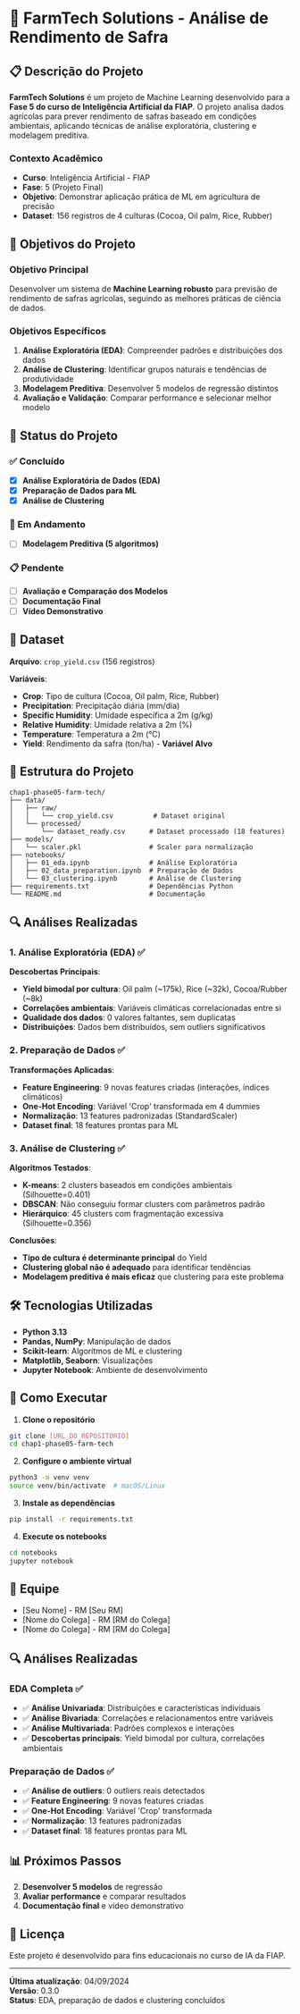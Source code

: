 # 🌾 FarmTech Solutions - Análise de Rendimento de Safra

## 📋 Descrição do Projeto

**FarmTech Solutions** é um projeto de Machine Learning desenvolvido para a **Fase 5 do curso de Inteligência Artificial da FIAP**. O projeto analisa dados agrícolas para prever rendimento de safras baseado em condições ambientais, aplicando técnicas de análise exploratória, clustering e modelagem preditiva.

### Contexto Acadêmico
- **Curso**: Inteligência Artificial - FIAP
- **Fase**: 5 (Projeto Final)
- **Objetivo**: Demonstrar aplicação prática de ML em agricultura de precisão
- **Dataset**: 156 registros de 4 culturas (Cocoa, Oil palm, Rice, Rubber)

## 🎯 Objetivos do Projeto

### Objetivo Principal
Desenvolver um sistema de **Machine Learning robusto** para previsão de rendimento de safras agrícolas, seguindo as melhores práticas de ciência de dados.

### Objetivos Específicos
1. **Análise Exploratória (EDA)**: Compreender padrões e distribuições dos dados
2. **Análise de Clustering**: Identificar grupos naturais e tendências de produtividade
3. **Modelagem Preditiva**: Desenvolver 5 modelos de regressão distintos
4. **Avaliação e Validação**: Comparar performance e selecionar melhor modelo

## 🚀 Status do Projeto

### ✅ Concluído
- [x] **Análise Exploratória de Dados (EDA)**
- [x] **Preparação de Dados para ML**
- [x] **Análise de Clustering**

### 🔄 Em Andamento
- [ ] **Modelagem Preditiva (5 algoritmos)**

### 📋 Pendente
- [ ] **Avaliação e Comparação dos Modelos**
- [ ] **Documentação Final**
- [ ] **Vídeo Demonstrativo**

## 🌱 Dataset

**Arquivo**: `crop_yield.csv` (156 registros)

**Variáveis**:
- **Crop**: Tipo de cultura (Cocoa, Oil palm, Rice, Rubber)
- **Precipitation**: Precipitação diária (mm/dia)
- **Specific Humidity**: Umidade específica a 2m (g/kg)
- **Relative Humidity**: Umidade relativa a 2m (%)
- **Temperature**: Temperatura a 2m (°C)
- **Yield**: Rendimento da safra (ton/ha) - **Variável Alvo**

## 📁 Estrutura do Projeto

```
chap1-phase05-farm-tech/
├── data/
│   ├── raw/
│   │   └── crop_yield.csv          # Dataset original
│   └── processed/
│       └── dataset_ready.csv      # Dataset processado (18 features)
├── models/
│   └── scaler.pkl                 # Scaler para normalização
├── notebooks/
│   ├── 01_eda.ipynb               # Análise Exploratória
│   ├── 02_data_preparation.ipynb  # Preparação de Dados
│   └── 03_clustering.ipynb        # Análise de Clustering
├── requirements.txt               # Dependências Python
└── README.md                      # Documentação
```

## 🔍 Análises Realizadas

### 1. Análise Exploratória (EDA) ✅
**Descobertas Principais**:
- **Yield bimodal por cultura**: Oil palm (~175k), Rice (~32k), Cocoa/Rubber (~8k)
- **Correlações ambientais**: Variáveis climáticas correlacionadas entre si
- **Qualidade dos dados**: 0 valores faltantes, sem duplicatas
- **Distribuições**: Dados bem distribuídos, sem outliers significativos

### 2. Preparação de Dados ✅
**Transformações Aplicadas**:
- **Feature Engineering**: 9 novas features criadas (interações, índices climáticos)
- **One-Hot Encoding**: Variável 'Crop' transformada em 4 dummies
- **Normalização**: 13 features padronizadas (StandardScaler)
- **Dataset final**: 18 features prontas para ML

### 3. Análise de Clustering ✅
**Algoritmos Testados**:
- **K-means**: 2 clusters baseados em condições ambientais (Silhouette=0.401)
- **DBSCAN**: Não conseguiu formar clusters com parâmetros padrão
- **Hierárquico**: 45 clusters com fragmentação excessiva (Silhouette=0.356)

**Conclusões**:
- **Tipo de cultura é determinante principal** do Yield
- **Clustering global não é adequado** para identificar tendências
- **Modelagem preditiva é mais eficaz** que clustering para este problema

## 🛠️ Tecnologias Utilizadas

- **Python 3.13**
- **Pandas, NumPy**: Manipulação de dados
- **Scikit-learn**: Algoritmos de ML e clustering
- **Matplotlib, Seaborn**: Visualizações
- **Jupyter Notebook**: Ambiente de desenvolvimento

## 🚀 Como Executar

1. **Clone o repositório**
```bash
git clone [URL_DO_REPOSITORIO]
cd chap1-phase05-farm-tech
```

2. **Configure o ambiente virtual**
```bash
python3 -m venv venv
source venv/bin/activate  # macOS/Linux
```

3. **Instale as dependências**
```bash
pip install -r requirements.txt
```

4. **Execute os notebooks**
```bash
cd notebooks
jupyter notebook
```

## 👥 Equipe

- [Seu Nome] - RM [Seu RM]
- [Nome do Colega] - RM [RM do Colega]
- [Nome do Colega] - RM [RM do Colega]

## 🔍 Análises Realizadas

### EDA Completa ✅
- ✅ **Análise Univariada**: Distribuições e características individuais
- ✅ **Análise Bivariada**: Correlações e relacionamentos entre variáveis
- ✅ **Análise Multivariada**: Padrões complexos e interações
- ✅ **Descobertas principais**: Yield bimodal por cultura, correlações ambientais

### Preparação de Dados ✅
- ✅ **Análise de outliers**: 0 outliers reais detectados
- ✅ **Feature Engineering**: 9 novas features criadas
- ✅ **One-Hot Encoding**: Variável 'Crop' transformada
- ✅ **Normalização**: 13 features padronizadas
- ✅ **Dataset final**: 18 features prontas para ML

## 📊 Próximos Passos

2. **Desenvolver 5 modelos** de regressão
3. **Avaliar performance** e comparar resultados
4. **Documentação final** e vídeo demonstrativo

## 📝 Licença

Este projeto é desenvolvido para fins educacionais no curso de IA da FIAP.

---

**Última atualização**: 04/09/2024  
**Versão**: 0.3.0  
**Status**: EDA, preparação de dados e clustering concluídos